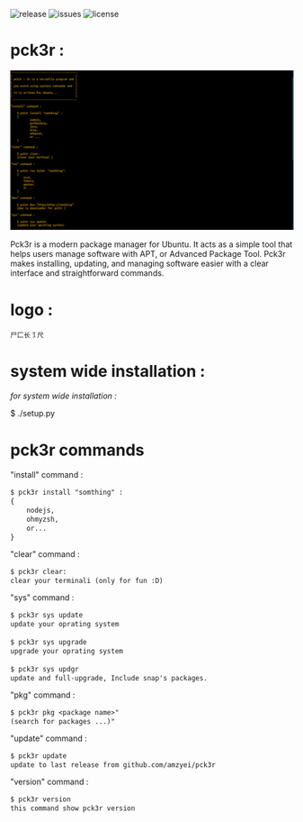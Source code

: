 
![release](https://img.shields.io/badge/release-0.3-blue) ![issues](https://img.shields.io/github/issues/amzyei/pck3r) ![license](https://img.shields.io/github/license/amzyei/pck3r)
![]()
![]()
![]()
# pck3r :

![Screenshot](screenshot/pck3r.png)

Pck3r is a modern package manager for Ubuntu. It acts as a simple tool that helps users manage software with APT, or Advanced Package Tool. Pck3r makes installing, updating, and managing software easier with a clear interface and straightforward commands.

# logo :

    尸⼕长㇌尺



# system wide installation :


*for system wide installation :*


$ ./setup.py




# pck3r commands

"install" command :

    $ pck3r install "somthing" :
    {
        nodejs,
        ohmyzsh,
        or...
    }
    
"clear" command :

    $ pck3r clear:
    clear your terminali (only for fun :D)

"sys" command :

    $ pck3r sys update
    update your oprating system

    $ pck3r sys upgrade
    upgrade your oprating system

    $ pck3r sys updgr
    update and full-upgrade, Include snap's packages.

"pkg" command :

    $ pck3r pkg <package name>"
    (search for packages ...)"


"update" command :

    $ pck3r update
    update to last release from github.com/amzyei/pck3r



"version" command :

    $ pck3r version
    this command show pck3r version


